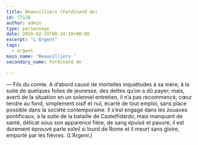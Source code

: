 ```yaml
---
title: Beauvilliers (Ferdinand de)
id: 77126
author: admin
type: personnage
date: 2010-02-15T08:34:10+00:00
excerpt: "L'Argent"
tags:
  - argent
main_name: 'Beauvilliers '
secondary_name: Ferdinand de

---
```

— Fils du comte. A d&rsquo;abord causé de mortelles inquiétudes à sa mère, à la suite de quelques folies de jeunesse, des dettes qu&rsquo;on a dû payer; mais, averti de la situation en un solennel entretien, il n&rsquo;a pas recommencé, cœur tendre au fond, simplement oisif et nul, écarté de tout emploi, sans place possible dans la société contemporaine. Il s&rsquo;est engagé dans les zouaves pontificaux, à la suite de la bataille de Castelfidardo, mais manquant de santé, délicat sous son apparence fière, de sang épuisé et pauvre, il est durement éprouvé parle soleil si lourd de Rome et il meurt sans gloire, emporté par les fièvres. _(L&rsquo;Argent.)_